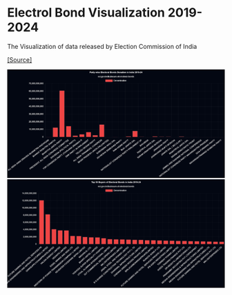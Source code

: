 # Electrol Bond Visualization 2019-2024

The Visualization of data released by Election Commission of India

[[Source]](https://eci.gov.in/disclosure-of-electoral-bonds)


![Party wise Electoral Bonds Donation Recieved in India 2019-24](https://github.com/arnav-kr/ElectoralBondVisualization/blob/main/public/Parties.png?raw=true)
![Top 30 Buyers of Electoral Bonds in India 2019-24](https://github.com/arnav-kr/ElectoralBondVisualization/blob/main/public/Buyers.png?raw=true)